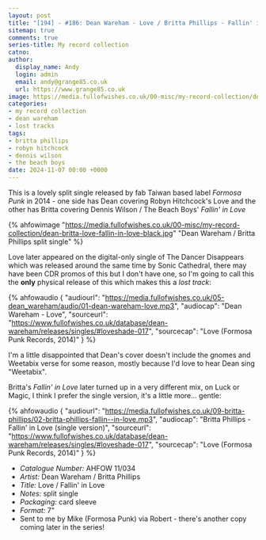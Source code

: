 ```yaml
---
layout: post
title: "[194] - #186: Dean Wareham - Love / Britta Phillips - Fallin' in Love"
sitemap: true
comments: true
series-title: My record collection
catno:
author:
  display_name: Andy
  login: admin
  email: andy@grange85.co.uk
  url: https://www.grange85.co.uk
image: https://media.fullofwishes.co.uk/00-misc/my-record-collection/dean-britta-love-fallin-in-love-black.jpg
categories:
- my record collection
- dean wareham
- lost tracks
tags:
- britta phillips
- robyn hitchcock
- dennis wilson
- the beach boys
date: 2024-11-07 00:00 +0000
---
```

This is a lovely split single released by fab Taiwan based label _Formosa Punk_ in 2014 - one side has Dean covering Robyn Hitchcock's Love and the other has Britta covering Dennis Wilson / The Beach Boys' _Fallin' in Love_

{% ahfowimage "https://media.fullofwishes.co.uk/00-misc/my-record-collection/dean-britta-love-fallin-in-love-black.jpg" "Dean Wareham / Britta Phillips split single" %}

Love later appeared on the digital-only single of The Dancer Disappears which was released around the same time by Sonic Cathedral, there may have been CDR promos of this but I don't have one, so I'm going to call this the **only** physical release of this which makes this a _lost track_:

{% ahfowaudio {
"audiourl": "https://media.fullofwishes.co.uk/05-dean_wareham/audio/01-dean-wareham-love.mp3",
"audiocap": "Dean Wareham - Love",
"sourceurl": "https://www.fullofwishes.co.uk/database/dean-wareham/releases/singles/#loveshade-017",
"sourcecap": "Love (Formosa Punk Records, 2014)"
} %}

I'm a little disappointed that Dean's cover doesn't include the gnomes and Weetabix verse for some reason, mostly because I'd love to hear Dean sing "Weetabix".

Britta's _Fallin' in Love_ later turned up in a very different mix, on Luck or Magic, I think I prefer the single version, it's a little more... gentle:

{% ahfowaudio {
"audiourl": "https://media.fullofwishes.co.uk/09-britta-phillips/02-britta-phillips-fallin--in-love.mp3",
"audiocap": "Britta Phillips - Fallin' in Love (single version)",
"sourceurl": "https://www.fullofwishes.co.uk/database/dean-wareham/releases/singles/#loveshade-017",
"sourcecap": "Love (Formosa Punk Records, 2014)"
} %}

 - *Catalogue Number:* AHFOW 11/034
 - *Artist:* Dean Wareham / Britta Phillips
 - *Title:* Love / Fallin' in Love
 - *Notes:* split single
 - *Packaging:* card sleeve
 - *Format:* 7"
 - Sent to me by Mike (Formosa Punk) via Robert - there's another copy coming later in the series!

